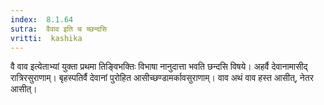 ```yaml
---
index:  8.1.64
sutra:  वैवाव इति च च्छन्दसि
vritti:  kashika 
---
```


वै वाव इत्येताभ्यां युक्ता प्रथमा तिङ्विभक्तिः विभाषा नानुदात्ता भवति छन्दसि विषये। अहर्वै देवानामासीद् रात्रिरसुराणाम्। बृहस्पतिर्वै देवानां पुरोहित आसीच्छण्डामर्कावसुराणाम्। वाव अथं वाव हस्त आसीत्, नेतर आसीत्।


